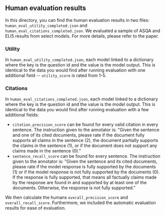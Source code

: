 ## Human evaluation results

In this directory, you can find the human evaluation results in two files: `human_eval_utility_completed.json` and `human_eval_citations_completed.json`. 
We evaluated a sample of ASQA and ELI5 results from select models. For more details, please refer to the paper. 

### Utility
In `human_eval_utility_completed.json`, each model linked to a dictionary where the key is the question id and the value is the model output. This is identical to the data you would find after running evaluation with one additional field -- `utility_score` is rated from 1-5.

### Citations
In `human_eval_citations_completed.json`, each model linked to a dictionary where the key is the question id and the value is the model output. This is identical to the data you would find after running evaluation with a few additional fields:

- `citation_precision_score` can be found for every valid citation in every sentence. The instruction given to the annotator is: "Given the sentence and one of its cited documents, please rate if the document fully supports all claims in the sentence (2), the document partially supports the claims in the sentence (1), or if the document does not support any claims made in the sentence (0)."
- `sentence_recall_score` can be found for every sentence. The instruction given to the annotator is: "Given the sentence and its cited documents, please rate if the model response is fully supported by the documents (1) or if the model response is not fully supported by the documents (0). If the response is fully supported, that means all factually claims made by the response are found in and supported by at least one of the documents. Otherwise, the response is not fully supported."

We then calculate the humans `overall_precision_score` and `overall_recall_score`. Furthermore, we included the automatic evaluation results for ease of evaluation.